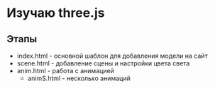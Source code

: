 # Изучаю three.js

## Этапы

- index.html - основной шаблон для добавления модели на сайт
- scene.html - добавление сцены и настройки цвета света
- anim.html - работа с анимацией
  - animS.html - несколько анимаций
